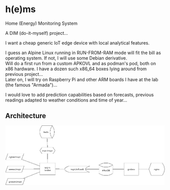 # h(e)ms

Home (Energy) Monitoring System

A DIM (do-it-myself) project...

I want a cheap generic IoT edge device with local analytical features.

I guess an Alpine Linux running in RUN-FROM-RAM mode will fit the bill as operating system. If not, I will use some Debian derivative. \
Will do a first run from a custom APKOVL and as podman's pod, both on x86 hardware. I have a dozen such x86_64 boxes lying around from previous project... \
Later on, I will try on Raspberry Pi and other ARM boards I have at the lab (the famous "Armada")...

I would love to add prediction capabilities based on forecasts, previous readings adapted to weather conditions and time of year...

## Architecture

![software components](Diagram.png "architecture")

